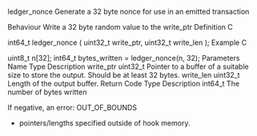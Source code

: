 ledger_nonce
Generate a 32 byte nonce for use in an emitted transaction

Behaviour
Write a 32 byte random value to the write_ptr
Definition
C

int64_t ledger_nonce (
    uint32_t write_ptr,
    uint32_t write_len
);
Example
C

uint8_t n[32];
int64_t bytes_written = 
    ledger_nonce(n, 32);
Parameters
Name	Type	Description
write_ptr	uint32_t	Pointer to a buffer of a suitable size to store the output. Should be at least 32 bytes.
write_len	uint32_t	Length of the output buffer.
Return Code
Type	Description
int64_t	The number of bytes written

If negative, an error:
OUT_OF_BOUNDS
- pointers/lengths specified outside of hook memory.
